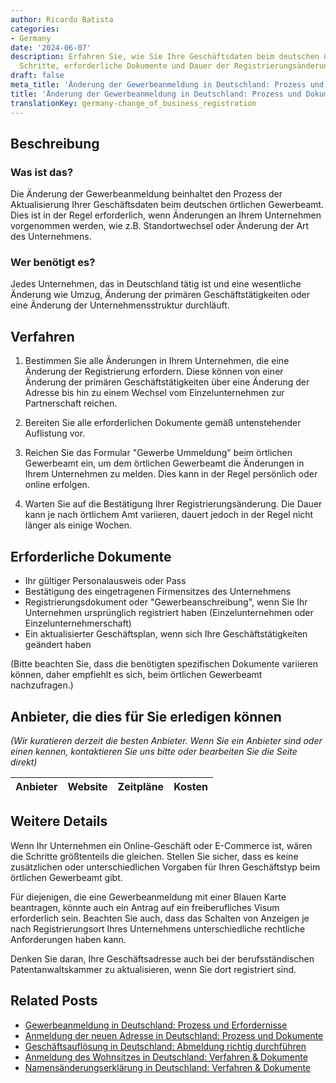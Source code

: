 ```yaml
---
author: Ricardo Batista
categories:
- Germany
date: '2024-06-07'
description: Erfahren Sie, wie Sie Ihre Geschäftsdaten beim deutschen Gewerbeamt aktualisieren.
  Schritte, erforderliche Dokumente und Dauer der Registrierungsänderung.
draft: false
meta_title: 'Änderung der Gewerbeanmeldung in Deutschland: Prozess und Dokumente'
title: 'Änderung der Gewerbeanmeldung in Deutschland: Prozess und Dokumente'
translationKey: germany-change_of_business_registration
---
```



## Beschreibung
### Was ist das?
Die Änderung der Gewerbeanmeldung beinhaltet den Prozess der Aktualisierung Ihrer Geschäftsdaten beim deutschen örtlichen Gewerbeamt. Dies ist in der Regel erforderlich, wenn Änderungen an Ihrem Unternehmen vorgenommen werden, wie z.B. Standortwechsel oder Änderung der Art des Unternehmens.

### Wer benötigt es?
Jedes Unternehmen, das in Deutschland tätig ist und eine wesentliche Änderung wie Umzug, Änderung der primären Geschäftstätigkeiten oder eine Änderung der Unternehmensstruktur durchläuft.

## Verfahren

1. Bestimmen Sie alle Änderungen in Ihrem Unternehmen, die eine Änderung der Registrierung erfordern. Diese können von einer Änderung der primären Geschäftstätigkeiten über eine Änderung der Adresse bis hin zu einem Wechsel vom Einzelunternehmen zur Partnerschaft reichen.

2. Bereiten Sie alle erforderlichen Dokumente gemäß untenstehender Auflistung vor.

3. Reichen Sie das Formular "Gewerbe Ummeldung" beim örtlichen Gewerbeamt ein, um dem örtlichen Gewerbeamt die Änderungen in Ihrem Unternehmen zu melden. Dies kann in der Regel persönlich oder online erfolgen.

4. Warten Sie auf die Bestätigung Ihrer Registrierungsänderung. Die Dauer kann je nach örtlichem Amt variieren, dauert jedoch in der Regel nicht länger als einige Wochen.

## Erforderliche Dokumente
- Ihr gültiger Personalausweis oder Pass
- Bestätigung des eingetragenen Firmensitzes des Unternehmens
- Registrierungsdokument oder "Gewerbeanschreibung", wenn Sie Ihr Unternehmen ursprünglich registriert haben (Einzelunternehmen oder Einzelunternehmerschaft)
- Ein aktualisierter Geschäftsplan, wenn sich Ihre Geschäftstätigkeiten geändert haben

(Bitte beachten Sie, dass die benötigten spezifischen Dokumente variieren können, daher empfiehlt es sich, beim örtlichen Gewerbeamt nachzufragen.)

## Anbieter, die dies für Sie erledigen können

_(Wir kuratieren derzeit die besten Anbieter. Wenn Sie ein Anbieter sind oder einen kennen, kontaktieren Sie uns bitte oder bearbeiten Sie die Seite direkt)_

| Anbieter | Website | Zeitpläne | Kosten |
| --------------- | --------------- | :-------------: | :-------------: |

## Weitere Details
Wenn Ihr Unternehmen ein Online-Geschäft oder E-Commerce ist, wären die Schritte größtenteils die gleichen. Stellen Sie sicher, dass es keine zusätzlichen oder unterschiedlichen Vorgaben für Ihren Geschäftstyp beim örtlichen Gewerbeamt gibt.

Für diejenigen, die eine Gewerbeanmeldung mit einer Blauen Karte beantragen, könnte auch ein Antrag auf ein freiberufliches Visum erforderlich sein. Beachten Sie auch, dass das Schalten von Anzeigen je nach Registrierungsort Ihres Unternehmens unterschiedliche rechtliche Anforderungen haben kann.

Denken Sie daran, Ihre Geschäftsadresse auch bei der berufsständischen Patentanwaltskammer zu aktualisieren, wenn Sie dort registriert sind.


## Related Posts

- [Gewerbeanmeldung in Deutschland: Prozess und Erfordernisse](https://tramitit.com/de/guides/germany/gewerbeanmeldung/)
- [Anmeldung der neuen Adresse in Deutschland: Prozess und Dokumente](https://tramitit.com/de/guides/germany/ummeldung_des_wohnsitzes/)
- [Geschäftsauflösung in Deutschland: Abmeldung richtig durchführen](https://tramitit.com/de/guides/germany/gewerbeabmeldung/)
- [Anmeldung des Wohnsitzes in Deutschland: Verfahren & Dokumente](https://tramitit.com/de/guides/germany/anmeldung_des_wohnsitzes/)
- [Namensänderungserklärung in Deutschland: Verfahren & Dokumente](https://tramitit.com/de/guides/germany/erklarung_zur_namensanderung/)